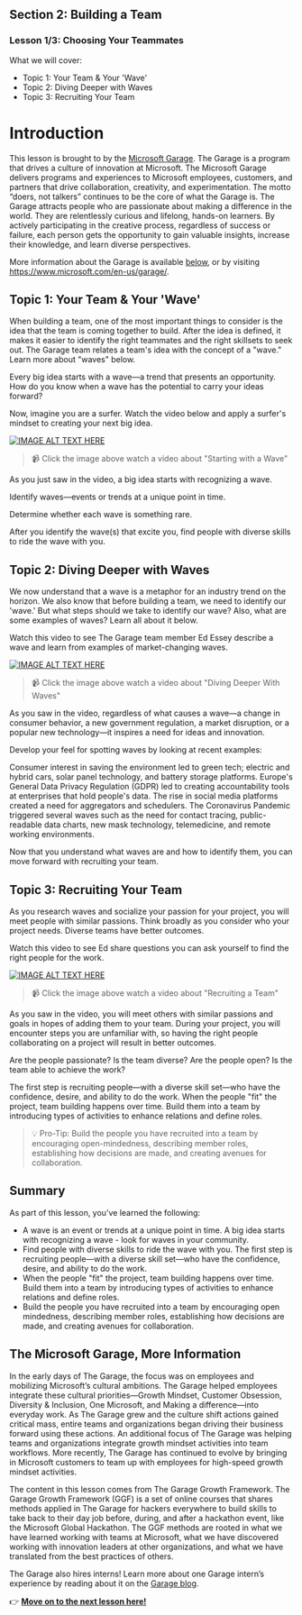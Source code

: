 ## Section 2: Building a Team
### Lesson 1/3:  Choosing Your Teammates

What we will cover: 
- Topic 1: Your Team & Your 'Wave'
- Topic 2: Diving Deeper with Waves
- Topic 3: Recruiting Your Team


# Introduction

This lesson is brought to by the [Microsoft Garage](https://www.microsoft.com/en-us/garage/). The Garage is a program that drives a culture of innovation at Microsoft. The Microsoft Garage delivers programs and experiences to Microsoft employees, customers, and partners that drive collaboration, creativity, and experimentation. The motto “doers, not talkers” continues to be the core of what the Garage is. The Garage attracts people who are passionate about making a difference in the world. They are relentlessly curious and lifelong, hands-on learners. By actively participating in the creative process, regardless of success or failure, each person gets the opportunity to gain valuable insights, increase their knowledge, and learn diverse perspectives.

More information about the Garage is available [below](../../2-Building-a-Team/1/README.md#the-microsoft-garage-more-information), or by visiting https://www.microsoft.com/en-us/garage/.


## Topic 1: Your Team & Your 'Wave'

When building a team, one of the most important things to consider is the idea that the team is coming together to build. After the idea is defined, it makes it easier to identify the right teammates and the right skillsets to seek out. The Garage team relates a team's idea with the concept of a "wave." Learn more about "waves" below.

Every big idea starts with a wave—a trend that presents an opportunity. How do you know when a wave has the potential to carry your ideas forward?

Now, imagine you are a surfer. Watch the video below and apply a surfer's mindset to creating your next big idea.


[![IMAGE ALT TEXT HERE](https://img.youtube.com/vi/tr_5AO08XBA/0.jpg)](https://www.youtube.com/watch?v=tr_5AO08XBA)
> 📹 Click the image above watch a video about "Starting with a Wave"

As you just saw in the video, a big idea starts with recognizing a wave.

Identify waves—events or trends at a unique point in time.

Determine whether each wave is something rare.

After you identify the wave(s) that excite you, find people with diverse skills to ride the wave with you.

## Topic 2: Diving Deeper with Waves

We now understand that a wave is a metaphor for an industry trend on the horizon. We also know that before building a team, we need to identify our 'wave.' But what steps should we take to identify our wave? Also, what are some examples of waves? Learn all about it below.

Watch this video to see The Garage team member Ed Essey describe a wave and learn from examples of market-changing waves.

[![IMAGE ALT TEXT HERE](https://img.youtube.com/vi/73poIpSJD0o/0.jpg)](https://www.youtube.com/watch?v=73poIpSJD0o)
> 📹 Click the image above watch a video about "Diving Deeper With Waves"

As you saw in the video, regardless of what causes a wave—a change in consumer behavior, a new government regulation, a market disruption, or a popular new technology—it inspires a need for ideas and innovation.

Develop your feel for spotting waves by looking at recent examples:

Consumer interest in saving the environment led to green tech; electric and hybrid cars, solar panel technology, and battery storage platforms.
Europe's General Data Privacy Regulation (GDPR) led to creating accountability tools at enterprises that hold people's data.
The rise in social media platforms created a need for aggregators and schedulers.
The Coronavirus Pandemic triggered several waves such as the need for contact tracing, public-readable data charts, new mask technology, telemedicine, and remote working environments.

Now that you understand what waves are and how to identify them, you can move forward with recruiting your team. 

## Topic 3: Recruiting Your Team

As you research waves and socialize your passion for your project, you will meet people with similar passions. Think broadly as you consider who your project needs. Diverse teams have better outcomes.

Watch this video to see Ed share questions you can ask yourself to find the right people for the work.

[![IMAGE ALT TEXT HERE](https://img.youtube.com/vi/VCHrW613pgw/0.jpg)](https://www.youtube.com/watch?v=VCHrW613pgw)
> 📹 Click the image above watch a video about "Recruiting a Team"

As you saw in the video, you will meet others with similar passions and goals in hopes of adding them to your team. During your project, you will encounter steps you are unfamiliar with, so having the right people collaborating on a project will result in better outcomes.

Are the people passionate? Is the team diverse? Are the people open? Is the team able to achieve the work?

The first step is recruiting people—with a diverse skill set—who have the confidence, desire, and ability to do the work. When the people "fit" the project, team building happens over time. Build them into a team by introducing types of activities to enhance relations and define roles.


> 💡 Pro-Tip: Build the people you have recruited into a team by encouraging open-mindedness, describing member roles, establishing how decisions are made, and creating avenues for collaboration.

## Summary
As part of this lesson, you’ve learned the following: 

 - A wave is an event or trends at a unique point in time. A big idea
   starts with recognizing a wave - look for waves in your community.
 - Find people with diverse skills to ride the wave with you. The first
   step is recruiting people—with a diverse skill set—who have the
   confidence, desire, and ability to do the work.
 - When the people "fit" the project, team building happens over time.
   Build them into a team by introducing types of activities to enhance
   relations and define roles.
 - Build the people you have recruited into a team by encouraging open
   mindedness, describing member roles, establishing how decisions are
   made, and creating avenues for collaboration.

## The Microsoft Garage, More Information

In the early days of The Garage, the focus was on employees and mobilizing Microsoft’s cultural ambitions. The Garage helped employees integrate these cultural priorities—Growth Mindset, Customer Obsession, Diversity & Inclusion, One Microsoft, and Making a difference—into everyday work. As The Garage grew and the culture shift actions gained critical mass, entire teams and organizations began driving their business forward using these actions. An additional focus of The Garage was helping teams and organizations integrate growth mindset activities into team workflows. More recently, The Garage has continued to evolve by bringing in Microsoft customers to team up with employees for high-speed growth mindset activities.

The content in this lesson comes from The Garage Growth Framework. The Garage Growth Framework (GGF) is a set of online courses that shares methods applied in The Garage for hackers everywhere to build skills to take back to their day job before, during, and after a hackathon event, like the Microsoft Global Hackathon. The GGF methods are rooted in what we have learned working with teams at Microsoft, what we have discovered working with innovation leaders at other organizations, and what we have translated from the best practices of others.

The Garage also hires interns! Learn more about one Garage intern’s experience by reading about it on the [Garage blog](https://www.microsoft.com/en-us/garage/blog/2017/09/12-weeks-microsoft-garage/). 

👉  [**Move on to the next lesson here!**](../2.The-Importance-of-Diversity-&-Inclusion/README.md)


